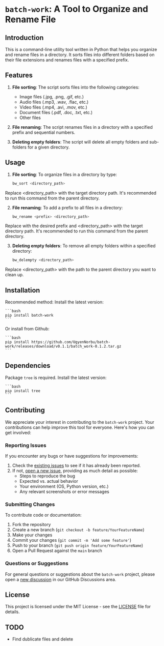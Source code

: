 # `batch-work`: A Tool to Organize and Rename File

## Introduction
This is a command-line utility tool written in Python that helps you organize and rename files in a directory. It sorts files into different folders based on their file extensions and renames files with a specified prefix.

## Features

1. **File sorting**: The script sorts files into the following categories:
   - Image files (.jpg, .png, .gif, etc.)
   - Audio files (.mp3, .wav, .flac, etc.)
   - Video files (.mp4, .avi, .mov, etc.)
   - Document files (.pdf, .doc, .txt, etc.)
   - Other files

2. **File renaming**: The script renames files in a directory with a specified prefix and sequential numbers.

3. **Deleting empty folders**: The script will delete all empty folders and sub-folders for a given directory.

## Usage

1. **File sorting**:
To organize files in a directory by type:
   ```bash
   bw_sort <directory_path>
   ```
Replace <directory_path> with the target directory path. It's recommended to run this command from the parent directory.

2. **File renaming**:
To add a prefix to all files in a directory:
    ```bash
    bw_rename <prefix> <directory_path>
    ```
Replace <prefix> with the desired prefix and <directory_path> with the target directory path. It's recommended to run this command from the parent directory.

3. **Deleting empty folders**:
To remove all empty folders within a specified directory:
    ```bash
    bw_delempty <directory_path>
    ```
Replace <directory_path> with the path to the parent directory you want to clean up.

## Installation
Recommended method: Install the latest version:

    ```bash
    pip install batch-work
    ```

Or install from Github:

    ```bash
    pip install https://github.com/UgyenNorbu/batch-work/releases/download/v0.1.1/batch_work-0.1.2.tar.gz
    ```
## Dependencies
Package `tree` is required. Install the latest version:

    ```bash
    pip install tree
    ```

## Contributing
We appreciate your interest in contributing to the `batch-work` project. Your contributions can help improve this tool for everyone. Here's how you can get involved:

### Reporting Issues

If you encounter any bugs or have suggestions for improvements:

1. Check the [existing issues](https://github.com/UgyenNorbu/batch-work/issues) to see if it has already been reported.
2. If not, [open a new issue](https://github.com/UgyenNorbu/batch-work/issues/new), providing as much detail as possible:
   - Steps to reproduce the bug
   - Expected vs. actual behavior
   - Your environment (OS, Python version, etc.)
   - Any relevant screenshots or error messages

### Submitting Changes

To contribute code or documentation:

1. Fork the repository
2. Create a new branch (`git checkout -b feature/YourFeatureName`)
3. Make your changes
4. Commit your changes (`git commit -m 'Add some feature'`)
5. Push to your branch (`git push origin feature/YourFeatureName`)
6. Open a Pull Request against the `main` branch

### Questions or Suggestions

For general questions or suggestions about the `batch-work` project, please open a [new discussion](https://github.com/UgyenNorbu/batch-work/discussions) in our GitHub Discussions area.

## License

This project is licensed under the MIT License - see the [LICENSE](LICENSE) file for details.

## TODO 
- Find dublicate files and delete
